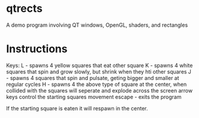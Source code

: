 qtrects
=======

A demo program involving QT windows, OpenGL, shaders, and rectangles


Instructions
=======
Keys:
L - spawns 4 yellow squares that eat other square
K - spawns 4 white squares that spin and grow slowly, but shrink when they hti other squares
J - spawns 4 squares that spin and pulsate, geting bigger and smaller at regular cycles
H - spawns 4 the above type of square at the center, when collided with the squares will seperate and explode across the screen
arrow keys control the starting squares movement
escape - exits the program

If the starting square is eaten it will respawn in the center.